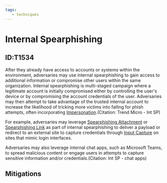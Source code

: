 ```yaml
---
tags:
   - techniques
---
```

# Internal Spearphishing
## ID:T1534
After they already have access to accounts or systems within the environment, adversaries may use internal spearphishing to gain access to additional information or compromise other users within the same organization. Internal spearphishing is multi-staged campaign where a legitimate account is initially compromised either by controlling the user's device or by compromising the account credentials of the user. Adversaries may then attempt to take advantage of the trusted internal account to increase the likelihood of tricking more victims into falling for phish attempts, often incorporating [Impersonation](techniques/T1656).(Citation: Trend Micro - Int SP)

For example, adversaries may leverage [Spearphishing Attachment](techniques/T1566/001) or [Spearphishing Link](techniques/T1566/002) as part of internal spearphishing to deliver a payload or redirect to an external site to capture credentials through [Input Capture](techniques/T1056) on sites that mimic login interfaces.

Adversaries may also leverage internal chat apps, such as Microsoft Teams, to spread malicious content or engage users in attempts to capture sensitive information and/or credentials.(Citation: Int SP - chat apps)
## Mitigations
